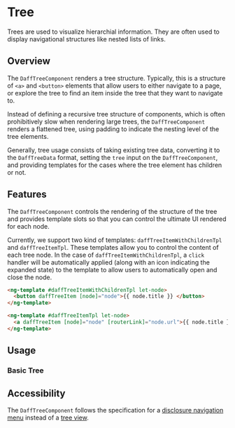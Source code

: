 # Tree
Trees are used to visualize hierarchial information. They are often used to display navigational structures like nested lists of links.

## Overview

The `DaffTreeComponent` renders a tree structure. Typically, this is a structure of `<a>` and `<button>` elements that allow users to either navigate to a page, or explore the tree to find an item inside the tree that they want to navigate to.

Instead of defining a recursive tree structure of components, which is often prohibitively slow when rendering large trees, the `DaffTreeComponent` renders a flattened tree, using padding to indicate the nesting level of the tree elements.

Generally, tree usage consists of taking existing tree data, converting it to the `DaffTreeData` format, setting the `tree` input on the `DaffTreeComponent`, and providing templates for the cases where the tree element has children or not.

## Features
The `DaffTreeComponent` controls the rendering of the structure of the tree and provides template slots so that you can control the ultimate UI rendered for each node.

Currently, we support two kind of templates: `daffTreeItemWithChildrenTpl` and `daffTreeItemTpl`. These templates allow you to control the content of each tree node. In the case of `daffTreeItemWithChildrenTpl`, a `click` handler will be automatically applied (along with an icon indicating the expanded state) to the template to allow users to automatically open and close the node.

```html
<ng-template #daffTreeItemWithChildrenTpl let-node>
  <button daffTreeItem [node]="node">{{ node.title }} </button>
</ng-template>

<ng-template #daffTreeItemTpl let-node>
  <a daffTreeItem [node]="node" [routerLink]="node.url">{{ node.title }}</a>
</ng-template>
```

## Usage

### Basic Tree

<design-land-example-viewer-container example="basic-tree">
</design-land-example-viewer-container>

## Accessibility

The `DaffTreeComponent` follows the specification for a [disclosure navigation menu](https://www.w3.org/WAI/ARIA/apg/patterns/disclosure/examples/disclosure-navigation/) instead of a [tree view](https://www.w3.org/WAI/ARIA/apg/patterns/treeview/).